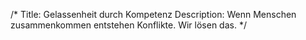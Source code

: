 /*
Title: Gelassenheit durch Kompetenz
Description: Wenn Menschen zusammenkommen entstehen Konflikte. Wir lösen das.
*/
